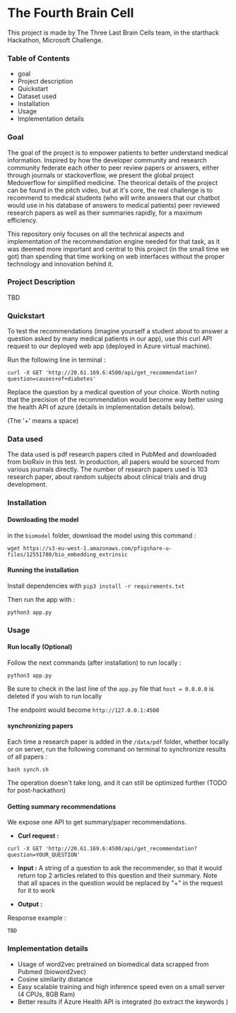 # The Fourth Brain Cell

This project is made by The Three Last Brain Cells team, in the starthack Hackathon, Microsoft Challenge.

### Table of Contents

- goal
- Project description
- Quickstart
- Dataset used
- Installation
- Usage
- Implementation details

### Goal

The goal of the project is to empower patients to better understand medical information. Inspired by how the developer community and research community federate each other to peer review papers or answers, either through journals or stackoverflow, we present the global project Medoverflow for simplified medicine. The theorical details of the project can be found in the pitch video, but at it's core, the real challenge is to recommend to medical students (who will write answers that our chatbot would use in his database of answers to medical patients) peer reviewed research papers as well as their summaries rapidly, for a maximum efficiency.

This repository only focuses on all the technical aspects and implementation of the recommendation engine needed for that task, as it was deemed more important and central to this project (in the small time we got) than spending that time working on web interfaces without the proper technology and innovation behind it.

### Project Description

TBD

### Quickstart

To test the recommendations (imagine yourself a student about to answer a question asked by many medical patients in our app), use this curl API request to our deployed web app (deployed in Azure virtual machine).

Run the following line in terminal :

```
curl -X GET 'http://20.61.169.6:4500/api/get_recommendation?question=causes+of+diabetes'
```

Replace the question by a medical question of your choice. Worth noting that the precision of the recommendation would become way better using the health API of azure (details in implementation details below).

(The '+' means a space)

### Data used

The data used is pdf research papers cited in PubMed and downloaded from bioRxiv in this test. In production, all papers would be sourced from various journals directly. The number of research papers used is 103 research paper, about random subjects about clinical trials and drug development.

### Installation

#### Downloading the model

in the `biomodel` folder, download the model using this command :

```
wget https://s3-eu-west-1.amazonaws.com/pfigshare-u-files/12551780/bio_embedding_extrinsic
```

#### Running the installation

Install dependencies with `pip3 install -r requirements.txt`

Then run the app with :

```
python3 app.py
```

### Usage

#### Run locally (Optional)

Follow the next commands (after installation) to run locally :

```
python3 app.py
```

Be sure to check in the last line of the `app.py` file that `host = 0.0.0.0` is deleted if you wish to run locally

The endpoint would become `http://127.0.0.1:4500`

#### synchronizing papers

Each time a research paper is added in the `/data/pdf` folder, whether locally or on server, run the following command on terminal to synchronize results of all papers :

```
bash synch.sh
```

The operation doesn't take long, and it can still be optimized further (TODO for post-hackathon)


#### Getting summary recommendations

We expose one API to get summary/paper recommendations.

- **Curl request :**

```
curl -X GET 'http://20.61.169.6:4500/api/get_recommendation?question=YOUR_QUESTION'
```

- **Input :** A string of a question to ask the recommender, so that it would return top 2 articles related to this question and their summary. Note that all spaces in the question would be replaced by "+" in the request for it to work

- **Output :**

Response example :

```
TBD
```
### Implementation details

- Usage of word2vec pretrained on biomedical data scrapped from Pubmed (bioword2vec)
- Cosine similarity distance
- Easy scalable training and high inference speed even on a small server (4 CPUs, 8GB Ram)
- Better results if Azure Health API is integrated (to extract the keywords )
